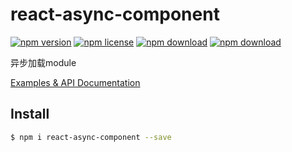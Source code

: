 # react-async-component

<!-- badge -->
[![npm version](https://img.shields.io/npm/v/@m860/react-async-component.svg)](https://www.npmjs.com/package/@m860/react-async-component)
[![npm license](https://img.shields.io/npm/l/@m860/react-async-component.svg)](https://www.npmjs.com/package/@m860/react-async-component)
[![npm download](https://img.shields.io/npm/dm/@m860/react-async-component.svg)](https://www.npmjs.com/package/@m860/react-async-component)
[![npm download](https://img.shields.io/npm/dt/@m860/react-async-component.svg)](https://www.npmjs.com/package/@m860/react-async-component)
<!-- endbadge -->

异步加载module

[Examples & API Documentation](./API.md)

## Install

```bash
$ npm i react-async-component --save
```